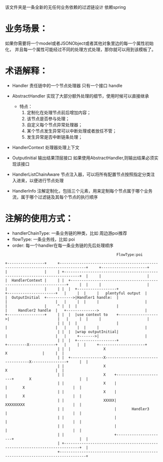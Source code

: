 该文件夹是一条全新的无任何业务依赖的过滤链设计
依赖spring

# 业务场景：
如果你需要将一个model或者JSONObject或者其他对象里边的每一个属性初始化，
并且每一个属性可能经过不同的处理方式处理，那你就可以用到该模板了。

# 术语解释：

* Handler             责任链中的一个节点处理器    只有一个接口  handle
* AbstractHandler     实现了大部分额外处理的细节，使用时候可以直接继承
    * 特点：
        1. 定制化在处理节点前后增加内容；
        2. 该节点是否参与处理；
        3. 自定义每个节点异常处理器；
        4. 某个节点发生异常可以中断处理或者放任不管；
        5. 发生异常是否中断链条处理；

* HandlerContext         处理器处理上下文
* OutputInitial          输出结果顶层接口   如果使用AbstractHandler,则输出结果必须实现该接口
* HandlerListChainAware  节点注入器，可以将所有配置节点按照指定分类注入进来，以便进行节点处理
* HandlerInfo  注解定制化，包括三个元素，用来定制每个节点属于哪个业务流，属于哪个过滤链及其每个节点的执行顺序

# 注解的使用方式：
* handlerChainType: 一条业务链的种类，比如 周边游poi推荐
* flowType:         一条业务线，比如  poi
* order:            每一个handler在每一条业务链的先后处理顺序

```
                                                   FlowType:poi

+-----------------+     +----------------------------------------------------------------------------------+     +---------------------+
|                 |     | +-----------------------------------------------------------------------------+  |     |                     |
|  HandlerContext |     | |  +--------------------------------------------------------------------+     |  |     |                     |
|                 |     | |  |  +------------------+                   +----------------------+   |     |  |     |   plentyful output  |
|  OutputInitial  +------------>|Handler1 handle:  |                   |                      |   |     |  |     |                     |
|                 |     ^ |  |  |                  |                   |     Handler2 handle  |   +-------------->                     |
+-----------------+     | |  |  |use context to    +------------------>|                      |   |     |  |     |                     |
                        | |  |  |                  |                   |                      |   |     |  |     |                     |
                        | |  |  |wrap outputInitial|                   |                      |   |     +------->|                     |
                        | |  |  +------------------+                   +---------X------------+   |     |  |     +---------------------+
                        | |  |               X                                   X                |     |  |
                        | |  +---------------X-----------------------------------X----------------+     |  |
                        | |                  X                                   X                      |  |
                        | |                  X    +----------------------+       X                      |  |
                        | |                  X    |                      |       X                      |  |
                        | |                  X    |                      |       X                      |  |
                        | |                  XXXXX|                      XXXXXXXXX                      |  |
                        | |                       |       Handler3       |                              |  |
                        | |                       |                      |                              |  |
                        | |                       |                      |                              |  |
                        | |                       +----------------------+                              |  |
                        | +-----------------------------------------------------------------------------+  |
                        +----------------------------------------------------------------------------------+

```